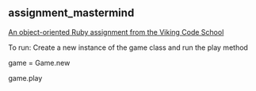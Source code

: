 ## assignment_mastermind

[An object-oriented Ruby assignment from the Viking Code School](http://www.vikingcodeschool.com)

To run:
Create a new instance of the game class and run the play method

game = Game.new

game.play


